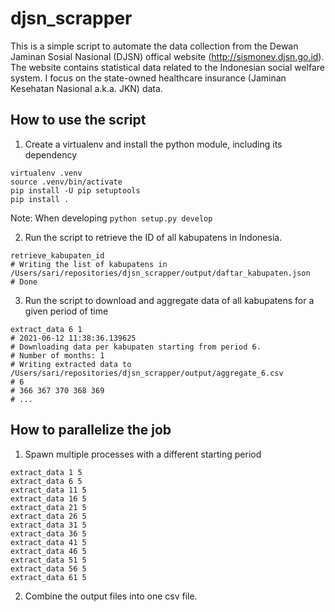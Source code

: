 # djsn_scrapper

This is a simple script to automate the data collection from 
the Dewan Jaminan Sosial Nasional (DJSN) offical website 
(http://sismonev.djsn.go.id). The website contains statistical 
data related to the Indonesian social welfare system. 
I focus on the state-owned healthcare insurance 
(Jaminan Kesehatan Nasional a.k.a. JKN) data.

## How to use the script
1. Create a virtualenv and install the python module, including its dependency
```
virtualenv .venv
source .venv/bin/activate
pip install -U pip setuptools
pip install .
```
Note: When developing `python setup.py develop`

2. Run the script to retrieve the ID of all kabupatens in Indonesia.
```
retrieve_kabupaten_id
# Writing the list of kabupatens in /Users/sari/repositories/djsn_scrapper/output/daftar_kabupaten.json
# Done
```

3. Run the script to download and aggregate data of all kabupatens for a given period of time
```
extract_data 6 1
# 2021-06-12 11:38:36.139625
# Downloading data per kabupaten starting from period 6.
# Number of months: 1
# Writing extracted data to /Users/sari/repositories/djsn_scrapper/output/aggregate_6.csv
# 6
# 366 367 370 368 369
# ...
```

## How to parallelize the job
1. Spawn multiple processes with a different starting period 
```
extract_data 1 5
extract_data 6 5
extract_data 11 5
extract_data 16 5
extract_data 21 5
extract_data 26 5
extract_data 31 5
extract_data 36 5
extract_data 41 5
extract_data 46 5
extract_data 51 5
extract_data 56 5
extract_data 61 5
```
2. Combine the output files into one csv file.
```

```


